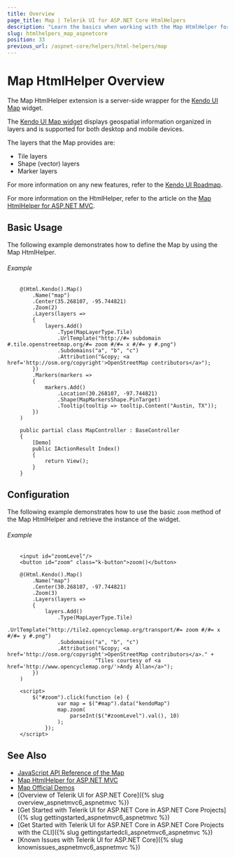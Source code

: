 ```yaml
---
title: Overview
page_title: Map | Telerik UI for ASP.NET Core HtmlHelpers
description: "Learn the basics when working with the Map HtmlHelper for ASP.NET Core (MVC 6 or ASP.NET Core MVC)."
slug: htmlhelpers_map_aspnetcore
position: 33
previous_url: /aspnet-core/helpers/html-helpers/map
---
```


# Map HtmlHelper Overview

The Map HtmlHelper extension is a server-side wrapper for the [Kendo UI Map](http://demos.telerik.com/aspnet-mvc/map/index) widget.

The [Kendo UI Map widget](http://demos.telerik.com/aspnet-core/map/index) displays geospatial information organized in layers and is supported for both desktop and mobile devices.

The layers that the Map provides are:
* Tile layers
* Shape (vector) layers
* Marker layers

For more information on any new features, refer to the [Kendo UI Roadmap](http://www.telerik.com/support/whats-new/kendo-ui/roadmap).

For more information on the HtmlHelper, refer to the article on the [Map HtmlHelper for ASP.NET MVC](http://docs.telerik.com/aspnet-mvc/helpers/map/overview).

## Basic Usage

The following example demonstrates how to define the Map by using the Map HtmlHelper.

###### Example

```tab-Razor
    @(Html.Kendo().Map()
        .Name("map")
        .Center(35.268107, -95.744821)
        .Zoom(2)
        .Layers(layers =>
        {
            layers.Add()
                .Type(MapLayerType.Tile)
                .UrlTemplate("http://#= subdomain #.tile.openstreetmap.org/#= zoom #/#= x #/#= y #.png")
                .Subdomains("a", "b", "c")
                .Attribution("&copy; <a href='http://osm.org/copyright'>OpenStreetMap contributors</a>");
        })
        .Markers(markers =>
        {
            markers.Add()
                .Location(30.268107, -97.744821)
                .Shape(MapMarkersShape.PinTarget)
                .Tooltip(tooltip => tooltip.Content("Austin, TX"));
        })
    )
```
```tab-Controller
    public partial class MapController : BaseController
    {
        [Demo]
        public IActionResult Index()
        {
            return View();
        }
    }
```

## Configuration

The following example demonstrates how to use the basic `zoom` method of the Map HtmlHelper and retrieve the instance of the widget.

###### Example

```
    <input id="zoomLevel"/>
    <button id="zoom" class="k-button">zoom()</button>

    @(Html.Kendo().Map()
        .Name("map")
        .Center(30.268107, -97.744821)
        .Zoom(3)
        .Layers(layers =>
        {
            layers.Add()
                .Type(MapLayerType.Tile)
                .UrlTemplate("http://tile2.opencyclemap.org/transport/#= zoom #/#= x #/#= y #.png")
                .Subdomains("a", "b", "c")
                .Attribution("&copy; <a href='http://osm.org/copyright'>OpenStreetMap contributors</a>." +
                            "Tiles courtesy of <a href='http://www.opencyclemap.org/'>Andy Allan</a>");
        })
    )

    <script>
        $("#zoom").click(function (e) {
                var map = $("#map").data("kendoMap")
                map.zoom(
                    parseInt($("#zoomLevel").val(), 10)
                );
            });
    </script>
```

## See Also

* [JavaScript API Reference of the Map](http://docs.telerik.com/kendo-ui/api/javascript/dataviz/ui/map)
* [Map HtmlHelper for ASP.NET MVC](http://docs.telerik.com/aspnet-mvc/helpers/map/overview)
* [Map Official Demos](http://demos.telerik.com/aspnet-core/map/index)
* [Overview of Telerik UI for ASP.NET Core]({% slug overview_aspnetmvc6_aspnetmvc %})
* [Get Started with Telerik UI for ASP.NET Core in ASP.NET Core Projects]({% slug gettingstarted_aspnetmvc6_aspnetmvc %})
* [Get Started with Telerik UI for ASP.NET Core in ASP.NET Core Projects with the CLI]({% slug gettingstartedcli_aspnetmvc6_aspnetmvc %})
* [Known Issues with Telerik UI for ASP.NET Core]({% slug knownissues_aspnetmvc6_aspnetmvc %})
